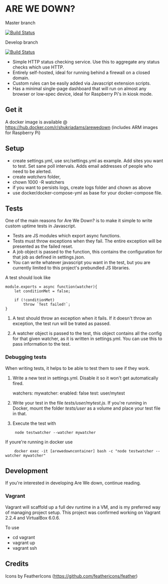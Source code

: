 # ARE WE DOWN?

Master branch

[![Build Status](https://travis-ci.org/shukriadams/arewedown.svg?branch=master)](https://travis-ci.org/shukriadams/arewedown)

Develop branch

[![Build Status](https://travis-ci.org/shukriadams/arewedown.svg?branch=develop)](https://travis-ci.org/shukriadams/arewedown)

- Simple HTTP status checking service. Use this to aggregate any status checks which use HTTP.
- Entirely self-hosted, ideal for running behind a firewall on a closed domain.
- Custom rules can be easily added via Javascript extension scripts.
- Has a minimal single-page dashboard that will run on almost any browser or low-spec device, ideal for Raspberry Pi's in kiosk mode. 

## Get it

A docker image is available @ https://hub.docker.com/r/shukriadams/arewedown (includes ARM images for Raspberry Pi)

## Setup

- create settings.yml, use src/settings.yml as example. Add sites you want to test. Set sane poll intervals. Adds email addresses of people who need to be alerted.
- create *watchers* folder, 
- chown 1000 -R watchers
- if you want to persists logs, create logs folder and chown as above
- use docker/docker-compose-yml as base for your docker-compose file.

## Tests

One of the main reasons for Are We Down? is to make it simple to write custom uptime tests in Javascript.

- Tests are JS modules which export async functions.
- Tests must throw exceptions when they fail. The entire exception will be presented as the failed reset.
- A job object is passed to the function, this contains the configuration for that job as defined in settings.json.
- You can write whatever javascript you want in the test, but you are currently limited to this project's prebundled JS libraries. 

A test should look like

    module.exports = async function(watcher){
        let conditionMet = false;

        if (!conditionMet)
            throw `Test failed!`;
    }

1. A test should throw an exception when it fails. If it doesn't throw an exception, the test run will be trated as passed.

2. A watcher object is passed to the test, this object contains all the config for that given watcher, as it is written in settings.yml. You can use this to pass information to the test.

### Debugging tests

When writing tests, it helps to be able to test them to see if they work. 

1. Write a new test in settings.yml. Disable it so it won't get automatically fired.

    watchers:
        mywatcher:
            enabled: false
            test: user/mytest

2. Write your test in the file *tests/user/mytest.js*. If you're running in Docker, mount the folder *tests/user* as a volume and place your test file in that.

3. Execute the test with

        node testwatcher --watcher mywatcher

  If youre're running in docker use

        docker exec -it [arewedowncontainer] bash -c "node testwatcher --watcher mywatcher"

## Development

If you're interested in developing Are We down, continue reading.

### Vagrant

Vagrant will scaffold up a full dev runtime in a VM, and is my preferred way of managing project setup. This project was confirmed working on Vagrant 2.2.4 and VirtualBox 6.0.6.

To use

- cd vagrant
- vagrant up
- vagrant ssh

## Credits

Icons by FeatherIcons (https://github.com/feathericons/feather)
